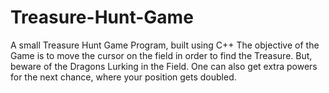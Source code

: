 # Treasure-Hunt-Game
A small Treasure Hunt Game Program, built using C++
The objective of the Game is to move the cursor on the field in order to find the Treasure. 
But, beware of the Dragons Lurking in the Field. 
One can also get extra powers for the next chance, where your position gets doubled. 
